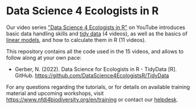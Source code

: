 # Data Science 4 Ecologists in R

Our video series ["Data Science 4 Ecologists in R"](https://www.youtube.com/playlist?list=PLE9wx7mxT8gsjR8IKEa43lk7VtXiYgPDy) on YouTube introduces basic data handling skills and [tidy data](https://www.youtube.com/playlist?list=PL06Unzn1hDrjw4nOQk7ZfZmZ8vJ48aDy_) (4 videos), as well as the basics of [linear models](https://www.youtube.com/playlist?list=PL06Unzn1hDrizkhhD0L9nROFnfqxtBVwY), and how to calculate them in R (11 videos).

This repository contains all the code used in the 15 videos, and allows to follow along at your own pace:

* Gerber, N. (2022). Data Science for Ecologists in R - TidyData [R]. GitHub. https://github.com/DataScience4EcologistsR/TidyData

For any questions regarding the tutorials, or for details on available training material and upcoming workshops, visit https://www.nfdi4biodiversity.org/en/training or contact our [helpdesk](https://nfdi4biodiversity.org/en/contact/).
